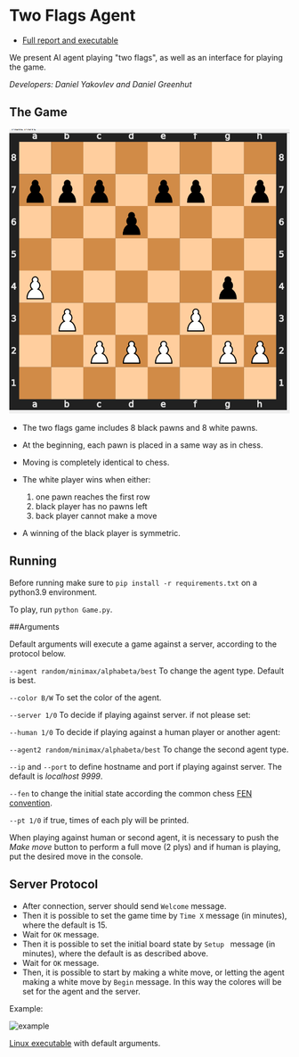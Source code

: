 # Two Flags Agent

- [Full report and executable](report/Report.md) 

We present AI agent playing "two flags", as well as an interface for playing the game.

*Developers: Daniel Yakovlev and Daniel Greenhut*

## The Game

![example](report/4.png)

- The two flags game includes 8 black pawns and 8 white pawns.
- At the beginning, each pawn is placed in a same way as in chess.
- Moving is completely identical to chess.
- The white player wins when either:

    1. one pawn reaches the first row
    2. black player has no pawns left
    3. back player cannot make a move
- A winning of the black player is symmetric.

## Running

Before running make sure to ```pip install -r requirements.txt``` on a python3.9 environment.

To play, run ```python Game.py```.

##Arguments

Default arguments will execute a game against a server, according to the protocol below.

```--agent random/minimax/alphabeta/best``` To change the agent type. Default is best.

```--color B/W``` To set the color of the agent.

```--server 1/0``` To decide if playing against server. if not  please set:

```--human 1/0``` To decide if playing against a human player or another agent:

```--agent2 random/minimax/alphabeta/best``` To change the second agent type.

```--ip``` and ```--port``` to define hostname and port if playing against server. 
The default is *localhost 9999*.

```--fen``` to change the initial state according the common chess [FEN convention](https://www.chess.com/terms/fen-chess).

```--pt 1/0``` if true, times of each ply will be printed.

When playing against human or second agent, it is necessary to push the *Make move* button
to perform a full move (2 plys) and if human is playing, put the desired move in the console.


## Server Protocol

- After connection, server should send ```Welcome``` message.
- Then it is possible to set the game time by ```Time X``` message (in minutes), 
where the default is 15.
- Wait for ```OK``` message.
- Then it is possible to set the initial board state by ```Setup ``` message (in minutes), 
where the default is as described above.
- Wait for ```OK``` message.
- Then, it is possible to start by making a white move, or letting the agent making a white 
move by ```Begin``` message. In this way the colores will be set for the agent and the server.

Example:

![example](serverImg.png)

[Linux executable](https://drive.google.com/file/d/1jovYaGXtJ-t1b8nJucoKT8gqWz0Pr03B/view) 
with default arguments.